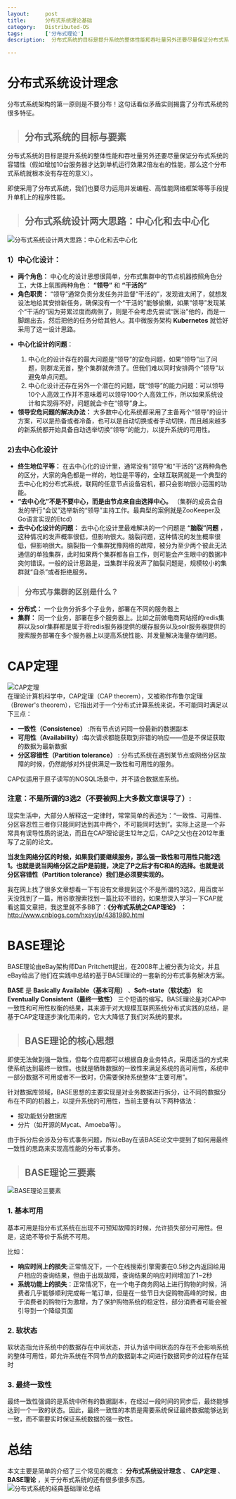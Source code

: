 ```yaml
---
layout:     post
title:      分布式系统理论基础
category:   Distributed-OS
tags:       ['分布式理论']
description:  分布式系统的目标是提升系统的整体性能和吞吐量另外还要尽量保证分布式系统的容错性（假如增加10台服务器才达到单机运行效果2倍左右的性能，那么这个分布式系统就根本没有存在的意义）。  

---
```


<h1><a name="t0"></a><a name="t0"></a>分布式系统设计理念</h1>
<p>分布式系统架构的第一原则是不要分布！这句话看似矛盾实则揭露了分布式系统的很多特征。</p>
<blockquote><h2><a name="t1"></a><a name="t1"></a>分布式系统的目标与要素</h2></blockquote>
<p>分布式系统的目标是提升系统的整体性能和吞吐量另外还要尽量保证分布式系统的容错性（假如增加10台服务器才达到单机运行效果2倍左右的性能，那么这个分布式系统就根本没有存在的意义）。</p>
<p>即使采用了分布式系统，我们也要尽力运用并发编程、高性能网络框架等等手段提升单机上的程序性能。</p>
<blockquote><h2><a name="t2"></a><a name="t2"></a>分布式系统设计两大思路：中心化和去中心化</h2></blockquote>
<p><span class="img-wrap"><img src="https://image-static.segmentfault.com/156/323/156323553-5b06bb1b4273e_articlex" alt="分布式系统设计两大思路：中心化和去中心化" title="分布式系统设计两大思路：中心化和去中心化"></span></p>
<h3><a name="t3"></a><a name="t3"></a>1）中心化设计：</h3>
<ul><li>
<strong>两个角色：</strong> 中心化的设计思想很简单，分布式集群中的节点机器按照角色分工，大体上氛围两种角色： <strong>“领导”</strong> 和 <strong>“干活的”</strong>
</li>
<li>
<strong>角色职责：</strong>  “领导”通常负责分发任务并监督“干活的”，发现谁太闲了，就想发设法地给其安排新任务，确保没有一个“干活的”能够偷懒，如果“领导”发现某个“干活的”因为劳累过度而病倒了，则是不会考虑先尝试“医治”他的，而是一脚踢出去，然后把他的任务分给其他人。其中微服务架构 <strong>Kubernetes</strong> 就恰好采用了这一设计思路。</li>
<li>
<p><strong>中心化设计的问题</strong>：</p>
<ol><li>中心化的设计存在的最大问题是“领导”的安危问题，如果“领导”出了问题，则群龙无首，整个集群就奔溃了。但我们难以同时安排两个“领导”以避免单点问题。</li>
<li>中心化设计还存在另外一个潜在的问题，既“领导”的能力问题：可以领导10个人高效工作并不意味着可以领导100个人高效工作，所以如果系统设计和实现得不好，问题就会卡在“领导”身上。</li>
</ol></li>
<li>
<strong>领导安危问题的解决办法：</strong> 大多数中心化系统都采用了主备两个“领导”的设计方案，可以是热备或者冷备，也可以是自动切换或者手动切换，而且越来越多的新系统都开始具备自动选举切换“领导”的能力，以提升系统的可用性。</li>
</ul><h3><a name="t4"></a><a name="t4"></a>2)去中心化设计</h3>
<ul><li>
<strong>终生地位平等：</strong> 在去中心化的设计里，通常没有“领导”和“干活的”这两种角色的区分，大家的角色都是一样的，地位是平等的，全球互联网就是一个典型的去中心化的分布式系统，联网的任意节点设备宕机，都只会影响很小范围的功能。</li>
<li>
<strong>“去中心化”不是不要中心，而是由节点来自由选择中心。</strong> （集群的成员会自发的举行“会议”选举新的“领导”主持工作。最典型的案例就是ZooKeeper及Go语言实现的Etcd）</li>
<li>
<strong>去中心化设计的问题：</strong> 去中心化设计里最难解决的一个问题是 <strong>“脑裂”问题</strong> ，这种情况的发声概率很低，但影响很大。脑裂问题，这种情况的发生概率很低，但影响很大。脑裂指一个集群犹豫网络的故障，被分为至少两个彼此无法通信的单独集群，此时如果两个集群都各自工作，则可能会产生眼中的数据冲突何错误。一般的设计思路是，当集群半段发声了脑裂问题是，规模较小的集群就“自杀”或者拒绝服务。</li>
</ul><blockquote><h3><a name="t5"></a><a name="t5"></a>分布式与集群的区别是什么？</h3></blockquote>
<ul><li>
<strong>分布式：</strong> 一个业务分拆多个子业务，部署在不同的服务器上</li>
<li>
<strong>集群：</strong> 同一个业务，部署在多个服务器上。比如之前做电商网站搭的redis集群以及solr集群都是属于将redis服务器提供的缓存服务以及solr服务器提供的搜索服务部署在多个服务器上以提高系统性能、并发量解决海量存储问题。</li>
</ul><h1><a name="t6"></a><a name="t6"></a>CAP定理</h1>
<p><span class="img-wrap"><img src="https://image-static.segmentfault.com/100/651/1006510403-5b06bb1b3bea0_articlex" alt="CAP定理" title="CAP定理"></span><br>在理论计算机科学中，CAP定理（CAP theorem），又被称作布鲁尔定理（Brewer's theorem），它指出对于一个分布式计算系统来说，不可能同时满足以下三点：</p>
<ul><li>
<strong>一致性（Consistence）</strong> :所有节点访问同一份最新的数据副本</li>
<li>
<strong>可用性（Availability）</strong>:每次请求都能获取到非错的响应——但是不保证获取的数据为最新数据</li>
<li>
<strong>分区容错性（Partition tolerance）</strong> : 分布式系统在遇到某节点或网络分区故障的时候，仍然能够对外提供满足一致性和可用性的服务。</li>
</ul><p>CAP仅适用于原子读写的NOSQL场景中，并不适合数据库系统。</p>
<h3><a name="t7"></a><a name="t7"></a>注意：不是所谓的3选2（不要被网上大多数文章误导了）:</h3>
<p>现实生活中，大部分人解释这一定律时，常常简单的表述为：“一致性、可用性、分区容忍性三者你只能同时达到其中两个，不可能同时达到”。实际上这是一个非常具有误导性质的说法，而且在CAP理论诞生12年之后，CAP之父也在2012年重写了之前的论文。</p>
<p><strong>当发生网络分区的时候，如果我们要继续服务，那么强一致性和可用性只能2选1。也就是说当网络分区之后P是前提，决定了P之后才有C和A的选择。也就是说分区容错性（Partition tolerance）我们是必须要实现的。</strong></p>
<p>我在网上找了很多文章想看一下有没有文章提到这个不是所谓的3选2，用百度半天没找到了一篇，用谷歌搜索找到一篇比较不错的，如果想深入学习一下CAP就看这篇文章把，我这里就不多BB了：<strong>《分布式系统之CAP理论》 ：</strong> <a href="http://www.cnblogs.com/hxsyl/p/4381980.html" rel="nofollow">http://www.cnblogs.com/hxsyl/p/4381980.html</a></p>
<h1><a name="t8"></a><a name="t8"></a>BASE理论</h1>
<p>BASE理论由eBay架构师Dan Pritchett提出，在2008年上被分表为论文，并且eBay给出了他们在实践中总结的基于BASE理论的一套新的分布式事务解决方案。</p>
<p><strong>BASE</strong> 是 <strong>Basically Available（基本可用）</strong> 、<strong>Soft-state（软状态）</strong> 和 <strong>Eventually Consistent（最终一致性）</strong> 三个短语的缩写。BASE理论是对CAP中一致性和可用性权衡的结果，其来源于对大规模互联网系统分布式实践的总结，是基于CAP定理逐步演化而来的，它大大降低了我们对系统的要求。</p>
<blockquote><h2><a name="t9"></a><a name="t9"></a>BASE理论的核心思想</h2></blockquote>
<p>即使无法做到强一致性，但每个应用都可以根据自身业务特点，采用适当的方式来使系统达到最终一致性。也就是牺牲数据的一致性来满足系统的高可用性，系统中一部分数据不可用或者不一致时，仍需要保持系统整体“主要可用”。</p>
<p>针对数据库领域，BASE思想的主要实现是对业务数据进行拆分，让不同的数据分布在不同的机器上，以提升系统的可用性，当前主要有以下两种做法：</p>
<ul><li>按功能划分数据库</li>
<li>分片（如开源的Mycat、Amoeba等）。</li>
</ul><p>由于拆分后会涉及分布式事务问题，所以eBay在该BASE论文中提到了如何用最终一致性的思路来实现高性能的分布式事务。</p>
<blockquote><h2><a name="t10"></a><a name="t10"></a>BASE理论三要素</h2></blockquote>
<p><span class="img-wrap"><img src="https://image-static.segmentfault.com/118/535/1185358276-5b06bb1b387dc_articlex" alt="BASE理论三要素" title="BASE理论三要素"></span></p>
<h3><a name="t11"></a><a name="t11"></a>1. <strong>基本可用</strong>
</h3>
<p>基本可用是指分布式系统在出现不可预知故障的时候，允许损失部分可用性。但是，这绝不等价于系统不可用。</p>
<p>比如：</p>
<ul><li>
<strong>响应时间上的损失</strong>:正常情况下，一个在线搜索引擎需要在0.5秒之内返回给用户相应的查询结果，但由于出现故障，查询结果的响应时间增加了1~2秒</li>
<li>
<strong>系统功能上的损失</strong>：正常情况下，在一个电子商务网站上进行购物的时候，消费者几乎能够顺利完成每一笔订单，但是在一些节日大促购物高峰的时候，由于消费者的购物行为激增，为了保护购物系统的稳定性，部分消费者可能会被引导到一个降级页面</li>
</ul><h3><a name="t12"></a><a name="t12"></a>2. <strong>软状态</strong>
</h3>
<p>软状态指允许系统中的数据存在中间状态，并认为该中间状态的存在不会影响系统的整体可用性，即允许系统在不同节点的数据副本之间进行数据同步的过程存在延时</p>
<h3><a name="t13"></a><a name="t13"></a>3. <strong>最终一致性</strong>
</h3>
<p>最终一致性强调的是系统中所有的数据副本，在经过一段时间的同步后，最终能够达到一个一致的状态。因此，最终一致性的本质是需要系统保证最终数据能够达到一致，而不需要实时保证系统数据的强一致性。</p>
<h1><a name="t14"></a><a name="t14"></a>总结</h1>
<p>本文主要是简单的介绍了三个常见的概念： <strong>分布式系统设计理念</strong> 、 <strong>CAP定理</strong> 、 <strong>BASE理论</strong> ，关于分布式系统的还有很多很多东西。<br><span class="img-wrap"><img src="https://image-static.segmentfault.com/876/576/876576779-5b06bb1b4b0d4_articlex" alt="分布式系统的经典基础理论总结" title="分布式系统的经典基础理论总结"></span></p>
